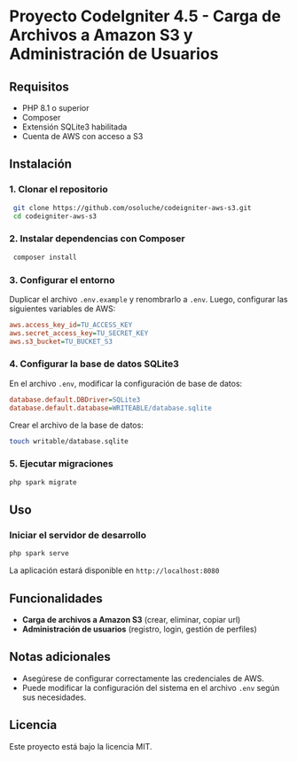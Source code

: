 # Proyecto CodeIgniter 4.5 - Carga de Archivos a Amazon S3 y Administración de Usuarios

## Requisitos
- PHP 8.1 o superior
- Composer
- Extensión SQLite3 habilitada
- Cuenta de AWS con acceso a S3

## Instalación
### 1. Clonar el repositorio
```sh
 git clone https://github.com/osoluche/codeigniter-aws-s3.git
 cd codeigniter-aws-s3
```

### 2. Instalar dependencias con Composer
```sh
 composer install
```

### 3. Configurar el entorno
Duplicar el archivo `.env.example` y renombrarlo a `.env`. Luego, configurar las siguientes variables de AWS:
```ini
aws.access_key_id=TU_ACCESS_KEY
aws.secret_access_key=TU_SECRET_KEY
aws.s3_bucket=TU_BUCKET_S3
```

### 4. Configurar la base de datos SQLite3
En el archivo `.env`, modificar la configuración de base de datos:
```ini
database.default.DBDriver=SQLite3
database.default.database=WRITEABLE/database.sqlite
```
Crear el archivo de la base de datos:
```sh
touch writable/database.sqlite
```

### 5. Ejecutar migraciones
```sh
php spark migrate
```

## Uso
### Iniciar el servidor de desarrollo
```sh
php spark serve
```
La aplicación estará disponible en `http://localhost:8080`

## Funcionalidades
- **Carga de archivos a Amazon S3** (crear, eliminar, copiar url)
- **Administración de usuarios** (registro, login, gestión de perfiles)

## Notas adicionales
- Asegúrese de configurar correctamente las credenciales de AWS.
- Puede modificar la configuración del sistema en el archivo `.env` según sus necesidades.

## Licencia
Este proyecto está bajo la licencia MIT.

